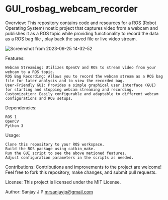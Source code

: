 # GUI_rosbag_webcam_recorder
Overview:
This repository contains code and resources for a ROS (Robot Operating System) noetic project that captures video from a webcam and publishes it as a ROS topic while providing functionality to record the data as a ROS bag file , play back the saved file or live video stream.



![Screenshot from 2023-09-25 14-32-52](https://github.com/Sanjay-j-p/GUI_rosbag_webcam_recorder/assets/11870995/a14c6229-b369-4a23-846b-b626a147055f)



Features:

    Webcam Streaming: Utilizes OpenCV and ROS to stream video from your webcam to a ROS topic.
    ROS Bag Recording: Allows you to record the webcam stream as a ROS bag file for later analysis and to view the recorded bag.
    User-Friendly GUI: Provides a simple graphical user interface (GUI) for starting and stopping webcam streaming and recording.
    Customization: Easily configurable and adaptable to different webcam configurations and ROS setups.

Dependencies:

    ROS 1 
    OpenCV
    Python 3

Usage:

    Clone this repository to your ROS workspace.
    Build the ROS package using catkin_make.
    Run the GUI script to see the above metioned features.
    Adjust configuration parameters in the scripts as needed.

Contributions:
Contributions and improvements to the project are welcome! Feel free to fork this repository, make changes, and submit pull requests.

License:
This project is licensed under the MIT License.

Author:
Sanjay J P
mrsanjayjp@gmail.com


